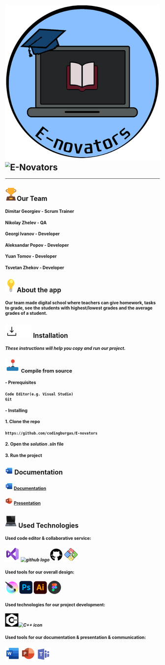 # <img src= "resources/logo_readme.png#gh-dark-mode-only" alt="E-Novators"><img src= "resources/#gh-light-mode-only" alt="E-Novators">
  
<hr>

## <img src= "resources/trophy_icon.png" alt="trophy icon">Our Team
 
#### Dimitar Georgiev - Scrum Trainer
#### Nikolay Zhelev - QA
#### Georgi Ivanov - Developer
#### Aleksandar Popov - Developer
#### Yuan Tomov - Developer
#### Tsvetan Zhekov - Developer

## <img src= "resources/light-bulb_icon.png" alt="light bulb">About the app

#### Our team made digital school where teachers can give homework, tasks to grade, see the students with highest/lowest grades and the average grades of a student.

## <img src= "resources/download_dark.png#gh-light-mode-only" alt="download emoji"><img src= "resources/download_light.png#gh-dark-mode-only" alt="download emoji"> Installation

#### *These instructions will help you copy and run our project.*

### <img src= "resources/controller_emoji.png" alt="controller"> Compile from source

#### - Prerequisites

#### `Code Editor(e.g. Visual Studio)` <br> `Git`

#### - Installing

#### 1. Clone the repo

#### `https://github.com/codingburgas/E-novators`

#### 2. Open the *solution .sln* file

#### 3. Run the project

## <img src= "resources/word_logo.png" alt="document icon"> Documentation

#### <img src= "resources/word_logo.png" alt="word logo"> [Documentation](posle)
#### <img src= "resources/powerpoint_logo.png" alt="powerpoint logo"> [Presentation](posle)

## <img src= "resources/laptop_icon.png" alt="laptop icon"> Used Technologies

#### Used code editor & collaborative service:
##### <img src= "resources/visual_studio_logo.png" alt="Visual Studio 2022 logo"> <img src= "resources/github_logo_light.png#gh-light-mode-only" alt="github logo"><img src= "resources/github_logo_dark.png#gh-dark-mode-only" alt="github logo"> <img src= "resources/git_logo.png" alt="Git logo">
#### Used tools for our overall design:
##### <img src= "resources/krita_icon.png" alt="Krita logo"> <img src= "resources/photoshop_icon.png" alt="Photoshop logo"> <img src= "resources/illustrator_icon.png" alt="Illustrator logo"> <img src= "resources/figma_icon.png" alt="Figma logo">
#### Used technologies for our project development:
##### <img src= "resources/C++_icon_light.png#gh-dark-mode-only" alt="C++ icon"><img src= "resources/C++_icon_dark.png#gh-light-mode-only" alt="C++ icon">
#### Used tools for our documentation & presentation & communication:
##### <img src= "resources/word_logo_big.png" alt="word logo"> <img src= "resources/powerpoint_logo_big.png" alt="powerpoint logo"> <img src= "resources/microsoft_teams_logo.png" alt="microsoft teams logo">
